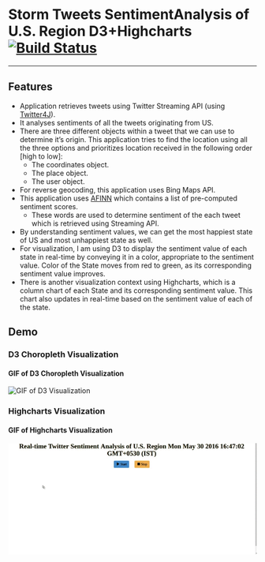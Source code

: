 # Storm Tweets SentimentAnalysis of U.S. Region D3+Highcharts[![Build Status](https://travis-ci.org/vimoxshah/StormU.S.TweetsSentimentD3-Highchart.svg?branch=master)](https://travis-ci.org/vimoxshah/StormU.S.TweetsSentimentD3-Highchart)
----------


## Features
* Application retrieves tweets using Twitter Streaming API (using [Twitter4J](http://twitter4j.org)).<br>
* It analyses sentiments of all the tweets originating from US.
* There are three different objects within a tweet that we can use to determine it’s origin. This application tries to find the location using all the three options and prioritizes location received in the following order [high to low]:
	* The coordinates object.
	* The place object.
	* The user object.
* For reverse geocoding, this application uses Bing Maps API. 
* This application uses [AFINN](http://www2.imm.dtu.dk/pubdb/views/publication_details.php?id=6010) which contains a list of pre-computed sentiment scores.
	* These words are used to determine sentiment of the each tweet which is retrieved using Streaming API.
* By understanding sentiment values, we can get the most happiest state of US and most unhappiest state as well.
* For visualization, I am using D3 to display the sentiment value of each state in real-time by conveying it in a color, appropriate to the sentiment value. Color of the State moves from red to green, as its corresponding sentiment value improves. 
* There is another visualization context using Highcharts, which is a column chart of each State and its corresponding sentiment value. This chart also updates in real-time based on the sentiment value of each of the state.

## Demo
### D3 Choropleth Visualization
#### GIF of D3 Choropleth Visualization
![GIF of D3 Visualization](d3ussentiment.gif)

### Highcharts Visualization
#### GIF of Highcharts Visualization
![GIF of Highcharts Visualization](highchartussentiment.gif)





